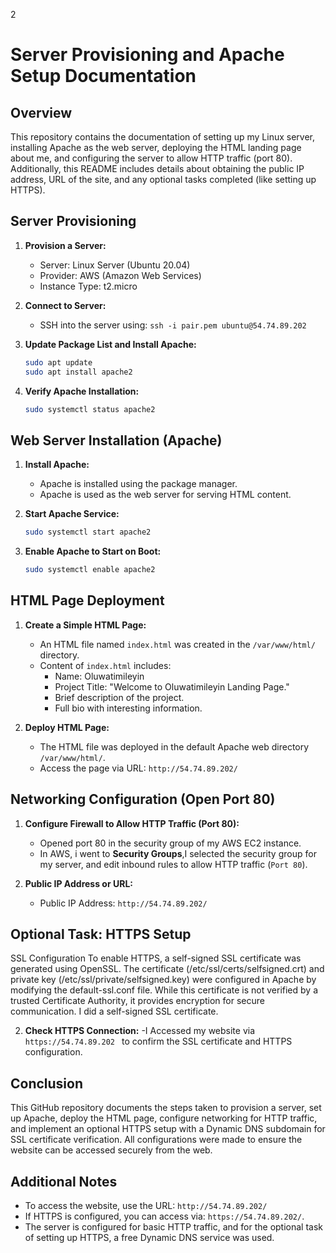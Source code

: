 2
# Server Provisioning and Apache Setup Documentation

## Overview
This repository contains the documentation of setting up my Linux server, installing Apache as the web server, deploying the HTML landing page about me, and configuring the server to allow HTTP traffic (port 80). Additionally, this README includes details about obtaining the public IP address, URL of the site, and any optional tasks completed (like setting up HTTPS).

## Server Provisioning
1. **Provision a Server:**
   - Server: Linux Server (Ubuntu 20.04)
   - Provider: AWS (Amazon Web Services)
   - Instance Type: t2.micro

2. **Connect to Server:**
   - SSH into the server using: `ssh -i pair.pem ubuntu@54.74.89.202`

3. **Update Package List and Install Apache:**
   ```bash
   sudo apt update
   sudo apt install apache2
   ```

4. **Verify Apache Installation:**
   ```bash
   sudo systemctl status apache2
   ```

## Web Server Installation (Apache)
1. **Install Apache:**
   - Apache is installed using the package manager.
   - Apache is used as the web server for serving HTML content.

2. **Start Apache Service:**
   ```bash
   sudo systemctl start apache2
   ```

3. **Enable Apache to Start on Boot:**
   ```bash
   sudo systemctl enable apache2
   ```

## HTML Page Deployment
1. **Create a Simple HTML Page:**
   - An HTML file named `index.html` was created in the `/var/www/html/` directory.
   - Content of `index.html` includes:
     - Name: Oluwatimileyin
     - Project Title: "Welcome to Oluwatimileyin Landing Page."
     - Brief description of the project.
     - Full bio with interesting information.

2. **Deploy HTML Page:**
   - The HTML file was deployed in the default Apache web directory `/var/www/html/`.
   - Access the page via URL: `http://54.74.89.202/   `

## Networking Configuration (Open Port 80)
1. **Configure Firewall to Allow HTTP Traffic (Port 80):**
   - Opened port 80 in the security group of my AWS EC2 instance.
   - In AWS, i went to **Security Groups**,I selected the security group for my server, and edit inbound rules to allow HTTP traffic (`Port 80`).

2. **Public IP Address or URL:**
   - Public IP Address: `http://54.74.89.202/`

## Optional Task: HTTPS Setup
SSL Configuration
To enable HTTPS, a self-signed SSL certificate was generated using OpenSSL. The certificate (/etc/ssl/certs/selfsigned.crt) and private key (/etc/ssl/private/selfsigned.key) were configured in Apache by modifying the default-ssl.conf file. While this certificate is not verified by a trusted Certificate Authority, it provides encryption for secure communication. I did a self-signed SSL certificate.

2. **Check HTTPS Connection:**
   -I Accessed my website via `https://54.74.89.202 ` to confirm the SSL certificate and HTTPS configuration.

## Conclusion
This GitHub repository documents the steps taken to provision a server, set up Apache, deploy the HTML page, configure networking for HTTP traffic, and implement an optional HTTPS setup with a Dynamic DNS subdomain for SSL certificate verification. All configurations were made to ensure the website can be accessed securely from the web.

## Additional Notes
- To access the website, use the URL: `http://54.74.89.202/`
- If HTTPS is configured, you can access via: `https://54.74.89.202/`.
- The server is configured for basic HTTP traffic, and for the optional task of setting up HTTPS, a free Dynamic DNS service was used.
